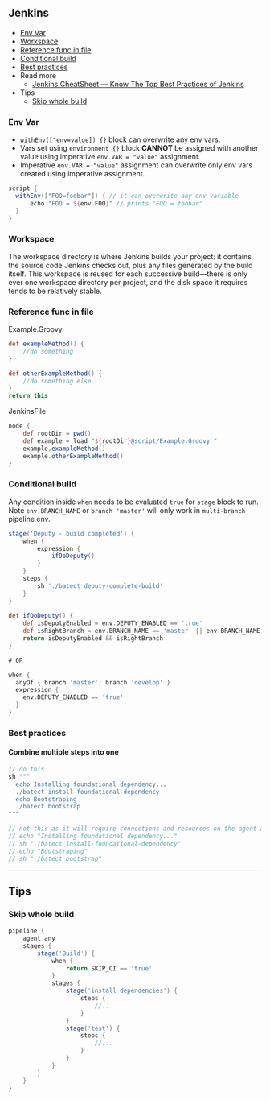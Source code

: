 ## Jenkins

- [Env Var](#env-var)
- [Workspace](#workspace)
- [Reference func in file](#reference-func-in-file)
- [Conditional build](#conditional-build)
- [Best practices](#best-practices)
- Read more
  - [Jenkins CheatSheet — Know The Top Best Practices of Jenkins](https://medium.com/edureka/jenkins-cheat-sheet-e0f7e25558a3)
- Tips
  - [Skip whole build](#skip-whole-build)

### Env Var

- `withEnv(["env=value]) {}` block can overwrite any env vars.
- Vars set using `environment {}` block **CANNOT** be assigned with another value using imperative `env.VAR = "value"` assignment.
- Imperative `env.VAR = "value"` assignment can overwrite only env vars created using imperative assignment.

```groovy
script {
  withEnv(["FOO=foobar"]) { // it can overwrite any env variable
      echo "FOO = ${env.FOO}" // prints "FOO = foobar"
  }
}
```

### Workspace

The workspace directory is where Jenkins builds your project: it contains the source code Jenkins checks out, plus any files generated by the build itself. This workspace is reused for each successive build—there is only ever one workspace directory per project, and the disk space it requires tends to be relatively stable.

### Reference func in file

Example.Groovy
```groovy
def exampleMethod() {
    //do something
}

def otherExampleMethod() {
    //do something else
}
return this
```

JenkinsFile

```groovy
node {
    def rootDir = pwd()
    def example = load "${rootDir}@script/Example.Groovy "
    example.exampleMethod()
    example.otherExampleMethod()
}
```

### Conditional build
Any condition inside `when` needs to be evaluated `true` for `stage` block to run. Note `env.BRANCH_NAME` or `branch 'master'` will only work in `multi-branch` pipeline env.

```groovy
stage('Deputy - build completed') {
    when {
        expression {
            ifDoDeputy()
        }
    }
    steps {
        sh './batect deputy-complete-build'
    }
}
...
def ifDoDeputy() {
    def isDeputyEnabled = env.DEPUTY_ENABLED == 'true'
    def isRightBranch = env.BRANCH_NAME == 'master' || env.BRANCH_NAME == 'develop'
    return isDeputyEnabled && isRightBranch
}

# OR

when {
  anyOf { branch 'master'; branch 'develop' }
  expression {
    env.DEPUTY_ENABLED == 'true'
  }
}
```



### Best practices

#### Combine multiple steps into one

```groovy
// do this
sh """
  echo Installing foundational dependency...
  ./batect install-foundational-dependency
  echo Bootstraping
  ./batect bootstrap
"""

// not this as it will require connections and resources on the agent and master to be created and cleaned up
// echo "Installing foundational dependency..."
// sh "./batect install-foundational-dependency"
// echo "Bootstraping"
// sh "./batect bootstrap"
```

---

## Tips

### Skip whole build

```groovy
pipeline {
    agent any
    stages {
        stage('Build') {
            when {
                return SKIP_CI == 'true'
            }
            stages {
                stage('install dependencies') {
                    steps {
                        //..
                    }
                }
                stage('test') {
                    steps {
                        //...
                    }
                }
            }
        }
    }
}
```



